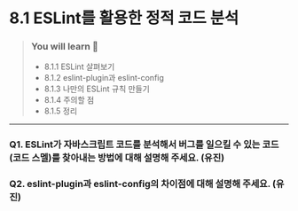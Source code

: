 # 8.1 ESLint를 활용한 정적 코드 분석

> ### You will learn 📝
>- 8.1.1 ESLint 살펴보기
>- 8.1.2 eslint-plugin과 eslint-config
>- 8.1.3 나만의 ESLint 규칙 만들기
>- 8.1.4 주의할 점
>- 8.1.5 정리

---
### Q1. ESLint가 자바스크립트 코드를 분석해서 버그를 일으킬 수 있는 코드(코드 스멜)를 찾아내는 방법에 대해 설명해 주세요. (유진)
### Q2. eslint-plugin과 eslint-config의 차이점에 대해 설명해 주세요. (유진)

